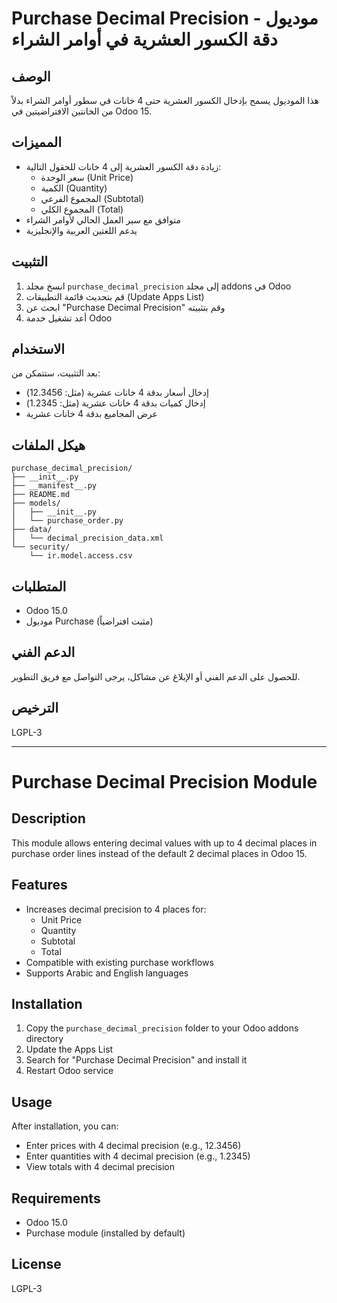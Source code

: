 # Purchase Decimal Precision - موديول دقة الكسور العشرية في أوامر الشراء

## الوصف
هذا الموديول يسمح بإدخال الكسور العشرية حتى 4 خانات في سطور أوامر الشراء بدلاً من الخانتين الافتراضيتين في Odoo 15.

## المميزات
- زيادة دقة الكسور العشرية إلى 4 خانات للحقول التالية:
  - سعر الوحدة (Unit Price)
  - الكمية (Quantity) 
  - المجموع الفرعي (Subtotal)
  - المجموع الكلي (Total)
- متوافق مع سير العمل الحالي لأوامر الشراء
- يدعم اللغتين العربية والإنجليزية

## التثبيت
1. انسخ مجلد `purchase_decimal_precision` إلى مجلد addons في Odoo
2. قم بتحديث قائمة التطبيقات (Update Apps List)
3. ابحث عن "Purchase Decimal Precision" وقم بتثبيته
4. أعد تشغيل خدمة Odoo

## الاستخدام
بعد التثبيت، ستتمكن من:
- إدخال أسعار بدقة 4 خانات عشرية (مثل: 12.3456)
- إدخال كميات بدقة 4 خانات عشرية (مثل: 1.2345)
- عرض المجاميع بدقة 4 خانات عشرية

## هيكل الملفات
```
purchase_decimal_precision/
├── __init__.py
├── __manifest__.py
├── README.md
├── models/
│   ├── __init__.py
│   └── purchase_order.py
├── data/
│   └── decimal_precision_data.xml
└── security/
    └── ir.model.access.csv
```

## المتطلبات
- Odoo 15.0
- موديول Purchase (مثبت افتراضياً)

## الدعم الفني
للحصول على الدعم الفني أو الإبلاغ عن مشاكل، يرجى التواصل مع فريق التطوير.

## الترخيص
LGPL-3

---

# Purchase Decimal Precision Module

## Description
This module allows entering decimal values with up to 4 decimal places in purchase order lines instead of the default 2 decimal places in Odoo 15.

## Features
- Increases decimal precision to 4 places for:
  - Unit Price
  - Quantity
  - Subtotal
  - Total
- Compatible with existing purchase workflows
- Supports Arabic and English languages

## Installation
1. Copy the `purchase_decimal_precision` folder to your Odoo addons directory
2. Update the Apps List
3. Search for "Purchase Decimal Precision" and install it
4. Restart Odoo service

## Usage
After installation, you can:
- Enter prices with 4 decimal precision (e.g., 12.3456)
- Enter quantities with 4 decimal precision (e.g., 1.2345)
- View totals with 4 decimal precision

## Requirements
- Odoo 15.0
- Purchase module (installed by default)

## License
LGPL-3